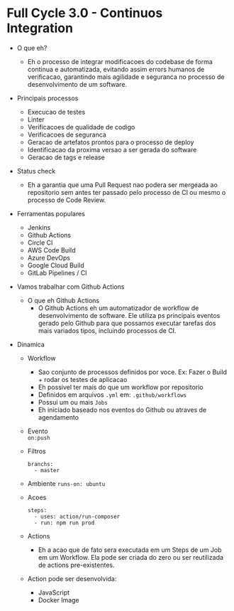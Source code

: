 # Full Cycle 3.0 - Continuos Integration

- O que eh?

  - Eh o processo de integrar modificacoes do codebase de forma continua e automatizada,
    evitando assim errors humanos de verificacao, garantindo mais agilidade e seguranca no processo de
    desenvolvimento de um software.

- Principais processos
  - Execucao de testes
  - Linter
  - Verificacoes de qualidade de codigo
  - Verificacoes de seguranca
  - Geracao de artefatos prontos para o processo de deploy
  - Identificacao da proxima versao a ser gerada do software
  - Geracao de tags e release

- Status check
  - Eh a garantia que uma Pull Request nao podera ser mergeada ao repositorio sem antes
    ter passado pelo processo de CI ou mesmo o processo de Code Review.

- Ferramentas populares
  - Jenkins
  - Github Actions
  - Circle CI
  - AWS Code Build
  - Azure DevOps
  - Google Cloud Build
  - GitLab Pipelines / CI

- Vamos trabalhar com Github Actions
  - O que eh Github Actions
    - O Github Actions eh um automatizador de workflow de desenvolvimento de software.
      Ele utiliza ps principais eventos gerado pelo Github para que possamos executar
      tarefas dos mais variados tipos, incluindo processos de CI.

- Dinamica
  - Workflow
    - Sao conjunto de processos definidos por voce. Ex: Fazer o Build + rodar os testes de aplicacao
    - Eh possivel ter mais do que um workflow por repositorio
    - Definidos em arquivos `.yml` em: `.github/workflows`
    - Possui um ou mais `Jobs`
    - Eh iniciado baseado nos eventos do Github ou atraves de agendamento
  
  - Evento  
    `on:push`

  - Filtros
    ```
    branchs:
      - master
    ```
  - Ambiente 
    `runs-on: ubuntu`
    
  - Acoes
    ```
    steps:
      - uses: action/run-composer
      - run: npm run prod
    ```

  - Actions
    - Eh a acao que de fato sera executada em um Steps de um Job em um Workflow.
      Ela pode ser criada do zero ou ser reutilizada de actions pre-existentes.
  - Action pode ser desenvolvida:
    - JavaScript
    - Docker Image